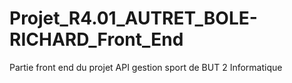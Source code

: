 # Projet_R4.01_AUTRET_BOLE-RICHARD_Front_End
 Partie front end du projet API gestion sport de BUT 2 Informatique
